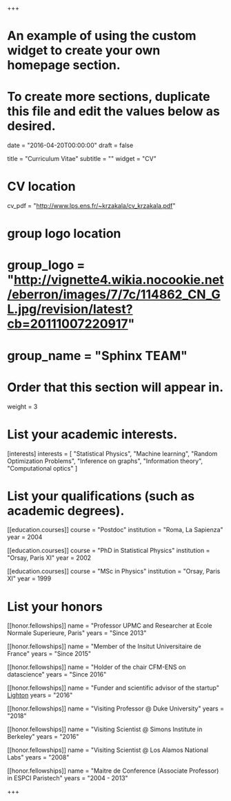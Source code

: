 +++
# An example of using the custom widget to create your own homepage section.
# To create more sections, duplicate this file and edit the values below as desired.

date = "2016-04-20T00:00:00"
draft = false

title = "Curriculum Vitae"
subtitle = ""
widget = "CV"

# CV location
cv_pdf = "http://www.lps.ens.fr/~krzakala/cv_krzakala.pdf"

# group logo location
# group_logo = "http://vignette4.wikia.nocookie.net/eberron/images/7/7c/114862_CN_GL.jpg/revision/latest?cb=20111007220917"
# group_name = "Sphinx TEAM"

# Order that this section will appear in.
weight = 3

# List your academic interests.
[interests]
  interests = [
    "Statistical Physics",
    "Machine learning",
    "Random Optimization Problems",
    "Inference on graphs",
    "Information theory",
    "Computational optics"
  ]

# List your qualifications (such as academic degrees).
[[education.courses]]
  course = "Postdoc"
  institution = "Roma, La Sapienza"
  year = 2004
  
[[education.courses]]
  course = "PhD in Statistical Physics"
  institution = "Orsay, Paris XI"
  year = 2002

[[education.courses]]
  course = "MSc in Physics"
  institution = "Orsay, Paris XI"
  year = 1999

# List your honors
[[honor.fellowships]]
  name = "Professor UPMC and Researcher at Ecole Normale Superieure, Paris"
  years = "Since 2013"
  
[[honor.fellowships]]
  name = "Member of the Insitut Universitaire de France"
  years = "Since 2015"

[[honor.fellowships]]
    name = "Holder of the chair CFM-ENS on datascience"
    years = "Since 2016"

[[honor.fellowships]]
  name = "Funder and scientific advisor of the startup" [Lighton](http://www.lighton.ai)
  years = "2016"
  
[[honor.fellowships]]
    name = "Visiting Professor @ Duke University"
    years = "2018"

[[honor.fellowships]]
    name = "Visiting Scientist @ Simons Institute in Berkeley"
    years = "2016"

[[honor.fellowships]]
    name = "Visiting Scientist @ Los Alamos National Labs"
    years = "2008"
    
[[honor.fellowships]]
  name = "Maitre de Conference (Associate Professor) in ESPCI Paristech"
  years = "2004 - 2013"

+++
